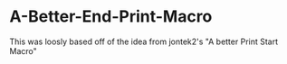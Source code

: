 # A-Better-End-Print-Macro
This was loosly based off of the idea from jontek2's "A better Print Start Macro"
